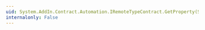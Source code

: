 ```yaml
---
uid: System.AddIn.Contract.Automation.IRemoteTypeContract.GetProperty(System.String,System.Reflection.BindingFlags,System.AddIn.Contract.Automation.IRemoteTypeContract,System.AddIn.Contract.Collections.IArrayContract{System.AddIn.Contract.Automation.IRemoteTypeContract})
internalonly: False
---
```

